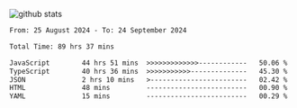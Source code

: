
![github stats](https://github-readme-stats.vercel.app/api?username=realmahd1&show_icons=true&theme=codeSTACKr&hide_rank=true&count_private=true)

<!--START_SECTION:waka-->

```txt
From: 25 August 2024 - To: 24 September 2024

Total Time: 89 hrs 37 mins

JavaScript        44 hrs 51 mins  >>>>>>>>>>>>>------------   50.06 %
TypeScript        40 hrs 36 mins  >>>>>>>>>>>--------------   45.30 %
JSON              2 hrs 10 mins   >------------------------   02.42 %
HTML              48 mins         -------------------------   00.90 %
YAML              15 mins         -------------------------   00.29 %
```

<!--END_SECTION:waka-->
